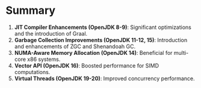 # Summary

1. **JIT Compiler Enhancements (OpenJDK 8-9)**: Significant optimizations and the introduction of Graal.
2. **Garbage Collection Improvements (OpenJDK 11-12, 15)**: Introduction and enhancements of ZGC and Shenandoah GC.
3. **NUMA-Aware Memory Allocation (OpenJDK 14)**: Beneficial for multi-core x86 systems.
4. **Vector API (OpenJDK 16)**: Boosted performance for SIMD computations.
5. **Virtual Threads (OpenJDK 19-20)**: Improved concurrency performance.
